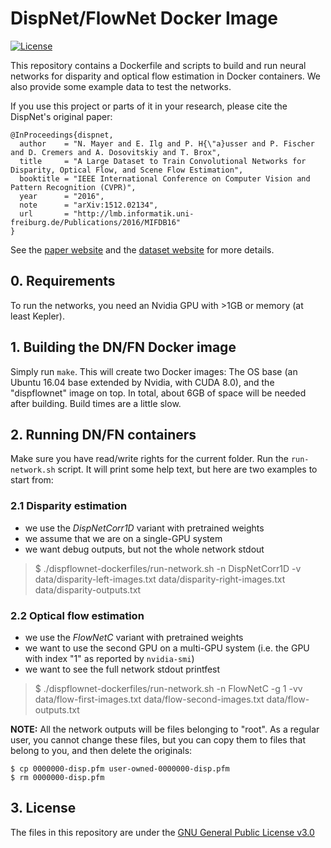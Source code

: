 # DispNet/FlowNet Docker Image

[![License](https://img.shields.io/badge/license-GPLv3-blue.svg)](LICENSE)

This repository contains a Dockerfile and scripts to build and run neural networks for disparity and optical flow estimation in Docker containers. We also provide some example data to test the networks. 

If you use this project or parts of it in your research, please cite the DispNet's original paper:

    @InProceedings{dispnet,
      author    = "N. Mayer and E. Ilg and P. H{\"a}usser and P. Fischer and D. Cremers and A. Dosovitskiy and T. Brox",
      title     = "A Large Dataset to Train Convolutional Networks for Disparity, Optical Flow, and Scene Flow Estimation",
      booktitle = "IEEE International Conference on Computer Vision and Pattern Recognition (CVPR)",
      year      = "2016",
      note      = "arXiv:1512.02134",
      url       = "http://lmb.informatik.uni-freiburg.de/Publications/2016/MIFDB16"
    }

See the [paper website](http://lmb.informatik.uni-freiburg.de/Publications/2016/MIFDB16) and the [dataset website](https://lmb.informatik.uni-freiburg.de/resources/datasets/SceneFlowDatasets.en.html) for more details.

## 0. Requirements

To run the networks, you need an Nvidia GPU with >1GB or memory (at least Kepler).


## 1. Building the DN/FN Docker image

Simply run `make`. This will create two Docker images: The OS base (an Ubuntu 16.04 base extended by Nvidia, with CUDA 8.0), and the "dispflownet" image on top. In total, about 6GB of space will be needed after building. Build times are a little slow.


## 2. Running DN/FN containers

Make sure you have read/write rights for the current folder. Run the `run-network.sh` script. It will print some help text, but here are two examples to start from:

### 2.1 Disparity estimation
- we use the *DispNetCorr1D* variant with pretrained weights
- we assume that we are on a single-GPU system
- we want debug outputs, but not the whole network stdout

> $ ./dispflownet-dockerfiles/run-network.sh -n DispNetCorr1D -v data/disparity-left-images.txt data/disparity-right-images.txt data/disparity-outputs.txt


### 2.2 Optical flow estimation
- we use the *FlowNetC* variant with pretrained weights
- we want to use the second GPU on a multi-GPU system (i.e. the GPU with index "1" as reported by `nvidia-smi`)
- we want to see the full network stdout printfest

> $ ./dispflownet-dockerfiles/run-network.sh -n FlowNetC -g 1 -vv data/flow-first-images.txt data/flow-second-images.txt data/flow-outputs.txt


**NOTE:** All the network outputs will be files belonging to "root".  As a regular user, you cannot change these files, but you can copy them to files that belong to you, and then delete the originals:

    $ cp 0000000-disp.pfm user-owned-0000000-disp.pfm
    $ rm 0000000-disp.pfm


## 3. License
The files in this repository are under the [GNU General Public License v3.0](LICENSE.txt)

